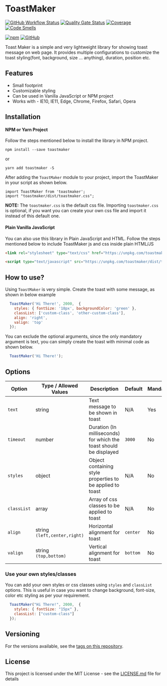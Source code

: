 # ToastMaker

[![GitHub Workflow Status](https://img.shields.io/github/workflow/status/vivekweb2013/toastmaker/npm-build?color=forestgreen)](https://github.com/vivekweb2013/toastmaker/actions?query=workflow%3Anpm-build)
[![Quality Gate Status](https://sonarcloud.io/api/project_badges/measure?project=vivekweb2013_toastmaker&metric=alert_status)](https://sonarcloud.io/dashboard?id=vivekweb2013_toastmaker)
[![Coverage](https://sonarcloud.io/api/project_badges/measure?project=vivekweb2013_toastmaker&metric=coverage)](https://sonarcloud.io/dashboard?id=vivekweb2013_toastmaker)
[![Code Smells](https://sonarcloud.io/api/project_badges/measure?project=vivekweb2013_toastmaker&metric=code_smells)](https://sonarcloud.io/dashboard?id=vivekweb2013_toastmaker)

[![npm](https://img.shields.io/npm/v/toastmaker)](https://www.npmjs.com/package/toastmaker)
[![GitHub](https://img.shields.io/github/license/vivekweb2013/toastmaker?color=blue)](LICENSE)

Toast Maker is a simple and very lightweight library for showing toast message on web page. It provides multiple configurations to customize the toast styling(font, background, size ... anything), duration, position etc.


## Features

* Small footprint
* Customizable styling
* Can be used in Vanilla JavaScript or NPM project
* Works with - IE10, IE11, Edge, Chrome, Firefox, Safari, Opera

## Installation

#### NPM or Yarn Project
Follow the steps mentioned below to install the library in NPM project.

```
npm install --save toastmaker
```

or

```
yarn add toastmaker -S
```

After adding the `ToastMaker` module to your project, import the ToastMaker in your script as shown below.
```
import ToastMaker from 'toastmaker';
import "toastmaker/dist/toastmaker.css";
```

**NOTE:** The `toastmaker.css` is the default css file. Importing `toastmaker.css` is optional, if you want you can create your own css file and import it instead of this default one.

#### Plain Vanilla JavaScript
You can also use this library in Plain JavaScript and HTML. Follow the steps mentioned below to include ToastMaker js and css inside plain HTML/JS
```html
<link rel="stylesheet" type="text/css" href="https://unpkg.com/toastmaker/dist/toastmaker.min.css">

<script type="text/javascript" src="https://unpkg.com/toastmaker/dist/toastmaker.min.js"></script>
```

## How to use?
Using `ToastMaker` is very simple. Create the toast with some message, as shown in below example

```javascript
  ToastMaker('Hi There!', 2000,  {
    styles: { fontSize: '18px', backgroundColor: 'green' },
    classList: ['custom-class', 'other-custom-class'],
    align: 'right',
    valign: 'top'
  });
```

You can exclude the optional arguments, since the only mandatory argument is text, you can simply create the toast with minimal code as shown below.

```javascript
  ToastMaker('Hi There!');
```

## Options

| Option | Type / Allowed Values | Description | Default | Mandatory?
|-----------------|-----------------|------------------|-----------------|-----------------|
| `text` | string | Text message to be shown in toast | N/A | Yes |
| `timeout` | number | Duration (In milliseconds) for which the toast should be displayed | `3000` | No |
| `styles` | object | Object containing style properties to be applied to toast | N/A | No |
| `classList` | array | Array of css classes to be applied to toast | N/A | No |
| `align` | string <BR />`(left,center,right)` | Horizontal alignment for toast | `center` | No |
| `valign` | string <BR />`(top,bottom)` | Vertical alignment for toast | `bottom` | No |


### Use your own styles/classes

You can add your own styles or css classes using `styles` and `classList` options. This is useful in case you want to change background, font-size, color etc styling as per your requirement.

```javascript
  ToastMaker("Hi There!", 2000,  {
    styles: { fontSize: "15px" },
    classList: ["custom-class"]
  });
```

## Versioning

For the versions available, see the [tags on this repository](https://github.com/vivekweb2013/toastmaker/tags). 

## License

This project is licensed under the MIT License - see the [LICENSE.md](LICENSE.md) file for details
